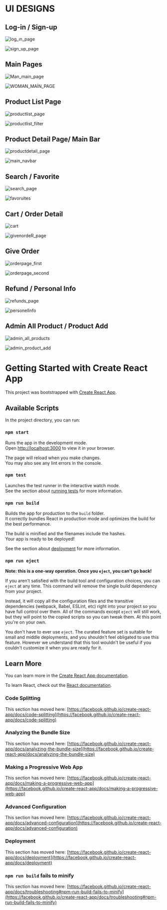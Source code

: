 # UI DESIGNS
## Log-in / Sign-up

![log_ın_page](https://user-images.githubusercontent.com/97912815/214531104-087eac40-cdd4-4f35-a699-c75a3fa52fb2.png)

![sign_up_page](https://user-images.githubusercontent.com/97912815/214531135-1a4176cc-65e0-4bd1-aeda-3f735c67265c.png)

## Main Pages

![Man_main_page](https://user-images.githubusercontent.com/97912815/214531541-17f49dd2-60f8-4c95-9460-f551f8c82a86.png)

![WOMAN_MAİN_PAGE](https://user-images.githubusercontent.com/97912815/214531564-8112e2ea-1cbb-4569-8705-55a50f650c30.png)

## Product List Page

![productlist_page](https://user-images.githubusercontent.com/97912815/214531759-84e89631-0fe3-49b4-ae51-fabb646c70a0.png)

![productlist_filter](https://user-images.githubusercontent.com/97912815/214531795-0387d81a-038d-4d89-83da-c238da0db1be.png)

## Product Detail Page/ Main Bar

![productdetail_page](https://user-images.githubusercontent.com/97912815/214531925-59853977-0f9d-4323-af73-79e0d0a1b638.png)

![main_navbar](https://user-images.githubusercontent.com/97912815/214532015-1dfd0872-bb90-42fe-b0d3-771af28d41f0.png)

## Search / Favorite

![search_page](https://user-images.githubusercontent.com/97912815/214532128-bb216956-aabc-411b-8555-01ddcd2c4cd2.png)

![favoruites](https://user-images.githubusercontent.com/97912815/214532158-14222885-dec6-44a8-9f67-175710fcd5a9.png)

## Cart / Order Detail

![cart](https://user-images.githubusercontent.com/97912815/214532334-d58156a7-fa43-489a-9e93-673cc4e0447c.png)

![givenordeR_page](https://user-images.githubusercontent.com/97912815/214532385-28c40eef-b677-48ec-b339-97cd069d4a76.png)

## Give Order

![orderpage_first](https://user-images.githubusercontent.com/97912815/214532489-6486ac3b-aa4c-4998-a2e7-6ba41a6aa078.png)

![orderpage_second](https://user-images.githubusercontent.com/97912815/214532510-ac1ec428-07ff-4033-be4c-f938e2e62b75.png)

## Refund / Personal Info

![refunds_page](https://user-images.githubusercontent.com/97912815/214532584-299a35a0-d907-4476-a827-26d0278df8bd.png)

![personelInfo](https://user-images.githubusercontent.com/97912815/214532602-275ac0ad-a1db-412c-b311-ad69b2981f75.png)

## Admin All Product / Product Add

![admin_all_products](https://user-images.githubusercontent.com/97912815/214532720-d6f7b61c-08c5-413b-bb33-4b5ef85e03eb.png)

![admin_product_add](https://user-images.githubusercontent.com/97912815/214532816-8b3008d0-cb16-4e8f-8361-cf9e5c0f7353.png)



# Getting Started with Create React App

This project was bootstrapped with [Create React App](https://github.com/facebook/create-react-app).

## Available Scripts

In the project directory, you can run:

### `npm start`

Runs the app in the development mode.\
Open [http://localhost:3000](http://localhost:3000) to view it in your browser.

The page will reload when you make changes.\
You may also see any lint errors in the console.

### `npm test`

Launches the test runner in the interactive watch mode.\
See the section about [running tests](https://facebook.github.io/create-react-app/docs/running-tests) for more information.

### `npm run build`

Builds the app for production to the `build` folder.\
It correctly bundles React in production mode and optimizes the build for the best performance.

The build is minified and the filenames include the hashes.\
Your app is ready to be deployed!

See the section about [deployment](https://facebook.github.io/create-react-app/docs/deployment) for more information.

### `npm run eject`

**Note: this is a one-way operation. Once you `eject`, you can't go back!**

If you aren't satisfied with the build tool and configuration choices, you can `eject` at any time. This command will remove the single build dependency from your project.

Instead, it will copy all the configuration files and the transitive dependencies (webpack, Babel, ESLint, etc) right into your project so you have full control over them. All of the commands except `eject` will still work, but they will point to the copied scripts so you can tweak them. At this point you're on your own.

You don't have to ever use `eject`. The curated feature set is suitable for small and middle deployments, and you shouldn't feel obligated to use this feature. However we understand that this tool wouldn't be useful if you couldn't customize it when you are ready for it.

## Learn More

You can learn more in the [Create React App documentation](https://facebook.github.io/create-react-app/docs/getting-started).

To learn React, check out the [React documentation](https://reactjs.org/).

### Code Splitting

This section has moved here: [https://facebook.github.io/create-react-app/docs/code-splitting](https://facebook.github.io/create-react-app/docs/code-splitting)

### Analyzing the Bundle Size

This section has moved here: [https://facebook.github.io/create-react-app/docs/analyzing-the-bundle-size](https://facebook.github.io/create-react-app/docs/analyzing-the-bundle-size)

### Making a Progressive Web App

This section has moved here: [https://facebook.github.io/create-react-app/docs/making-a-progressive-web-app](https://facebook.github.io/create-react-app/docs/making-a-progressive-web-app)

### Advanced Configuration

This section has moved here: [https://facebook.github.io/create-react-app/docs/advanced-configuration](https://facebook.github.io/create-react-app/docs/advanced-configuration)

### Deployment

This section has moved here: [https://facebook.github.io/create-react-app/docs/deployment](https://facebook.github.io/create-react-app/docs/deployment)

### `npm run build` fails to minify

This section has moved here: [https://facebook.github.io/create-react-app/docs/troubleshooting#npm-run-build-fails-to-minify](https://facebook.github.io/create-react-app/docs/troubleshooting#npm-run-build-fails-to-minify)
